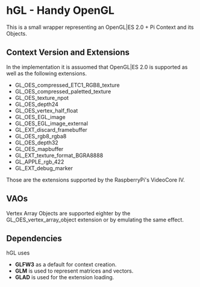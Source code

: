 hGL - Handy OpenGL
===============================
This is a small wrapper representing an OpenGL|ES 2.0 + Pi Context and its Objects.

Context Version and Extensions
-------------------------------
In the implementation it is assuomed that OpenGL|ES 2.0 is supported as well as the following extensions.
  - GL_OES_compressed_ETC1_RGB8_texture
  - GL_OES_compressed_paletted_texture
  - GL_OES_texture_npot
  - GL_OES_depth24
  - GL_OES_vertex_half_float
  - GL_OES_EGL_image
  - GL_OES_EGL_image_external
  - GL_EXT_discard_framebuffer
  - GL_OES_rgb8_rgba8
  - GL_OES_depth32
  - GL_OES_mapbuffer
  - GL_EXT_texture_format_BGRA8888
  - GL_APPLE_rgb_422
  - GL_EXT_debug_marker
  
Those are the extensions supported by the RaspberryPi's VideoCore IV.

VAOs
----------------------------
Vertex Array Objects are supported eighter by the GL_OES_vertex_array_object extension or by emulating the same effect.

Dependencies
----------------------------
hGL uses
- **GLFW3** as a default for context creation. 
- **GLM** is used to represent matrices and vectors. 
- **GLAD** is used for the extension loading.
